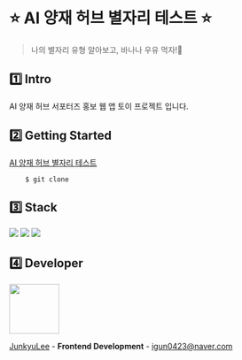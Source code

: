 # ⭐ AI 양재 허브 별자리 테스트 ⭐

> 나의 별자리 유형 알아보고, 바나나 우유 먹자!🤤

## 1️⃣ Intro

AI 양재 허브 서포터즈 홍보 웹 앱 토이 프로젝트 입니다.

## 2️⃣ Getting Started

[AI 양재 허브 별자리 테스트](https://aiyjhubwithconstellation.netlify.app/index.html#)

```
    $ git clone
```

## 3️⃣ Stack

  <img src="https://img.shields.io/badge/HTML5-E34F26?style=plastic-square&logo=HTML5&logoColor=white"/>
  <img src="https://img.shields.io/badge/JavaScript-F7DF1E?style=plastic-square&logo=JavaScript&logoColor=white"/>
  <img src="https://img.shields.io/badge/CSS3-1572B6?style=plastic-square&logo=CSS3&logoColor=white"/>

## 4️⃣ Developer

<a href="https://github.com/Jun99uu">
    <img src="https://avatars.githubusercontent.com/u/44965706?v=4" width="90">
</a>

[JunkyuLee](https://github.com/Jun99uu) - **Frontend Development** - <igun0423@naver.com>
